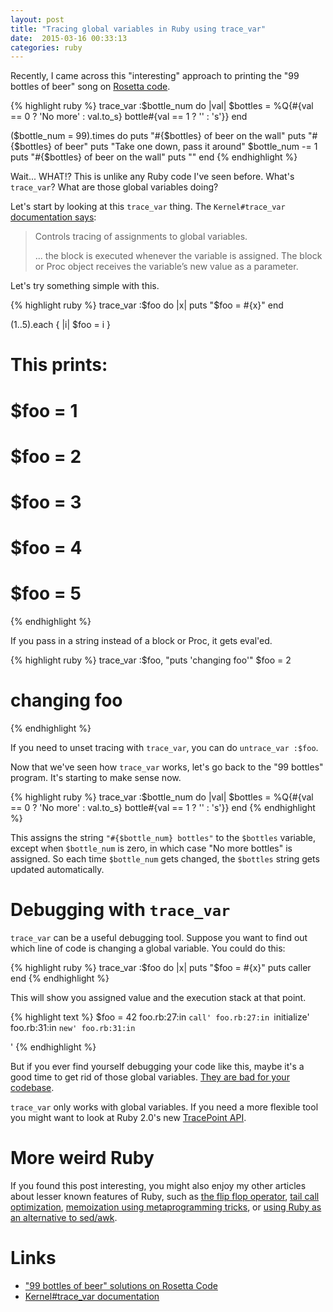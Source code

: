 ```yaml
---
layout: post
title: "Tracing global variables in Ruby using trace_var"
date:  2015-03-16 00:33:13
categories: ruby
---
```


Recently, I came across this
"interesting" approach to printing
the "99 bottles of beer" song on
[Rosetta code](http://rosettacode.org/wiki/99_Bottles_of_Beer#Ruby).

{% highlight ruby %}
trace_var :$bottle_num do |val|
  $bottles = %Q{#{val == 0 ? 'No more' : val.to_s} bottle#{val == 1 ? '' : 's'}}
end

($bottle_num = 99).times do
  puts "#{$bottles} of beer on the wall"
  puts "#{$bottles} of beer"
  puts "Take one down, pass it around"
  $bottle_num -= 1
  puts "#{$bottles} of beer on the wall"
  puts ""
end
{% endhighlight %}

Wait... WHAT!?
This is unlike any Ruby code I've seen before.
What's `trace_var`?
What are those global variables doing?

Let's start by looking at this `trace_var` thing.
The `Kernel#trace_var`
[documentation says](http://ruby-doc.org/core-2.2.1/Kernel.html#method-i-trace_var):

> Controls tracing of assignments to global variables.
>
> ... the block is executed whenever the variable is assigned.
> The block or Proc object receives
> the variable’s new value as a parameter.

Let's try something simple with this.

{% highlight ruby %}
trace_var :$foo do |x|
  puts "$foo = #{x}"
end

(1..5).each { |i| $foo = i }

# This prints:
# $foo = 1
# $foo = 2
# $foo = 3
# $foo = 4
# $foo = 5
{% endhighlight %}

If you pass in a string
instead of a block or Proc,
it gets eval'ed.

{% highlight ruby %}
trace_var :$foo, "puts 'changing foo'"
$foo = 2
# changing foo
{% endhighlight %}

If you need to unset tracing with `trace_var`,
you can do `untrace_var :$foo`.

Now that we've seen how `trace_var` works,
let's go back to the "99 bottles" program.
It's starting to make sense now.

{% highlight ruby %}
trace_var :$bottle_num do |val|
  $bottles = %Q{#{val == 0 ? 'No more' : val.to_s} bottle#{val == 1 ? '' : 's'}}
end
{% endhighlight %}

This assigns the string
`"#{$bottle_num} bottles"`
to the `$bottles` variable,
except when `$bottle_num` is zero,
in which case "No more bottles"
is assigned.
So each time `$bottle_num` gets changed,
the `$bottles` string gets updated automatically.

# Debugging with `trace_var`

`trace_var` can be a useful debugging tool.
Suppose you want to find out
which line of code is
changing a global variable.
You could do this:

{% highlight ruby %}
trace_var :$foo do |x|
  puts "$foo = #{x}"
  puts caller
end
{% endhighlight %}

This will show you assigned value
and the execution stack at that point.

{% highlight text %}
$foo = 42
foo.rb:27:in `call'
foo.rb:27:in `initialize'
foo.rb:31:in `new'
foo.rb:31:in `<main>'
{% endhighlight %}

But if you ever find yourself debugging your code like this,
maybe it's a good time to get rid of those global variables.
[They are bad for your codebase](http://c2.com/cgi/wiki?GlobalVariablesAreBad).

`trace_var` only works with global variables.
If you need a more flexible tool
you might want to look at Ruby 2.0's new
[TracePoint API](http://ruby-doc.org/core-2.2.1/TracePoint.html).

# More weird Ruby

If you found this post interesting,
you might also enjoy my other articles
about lesser known features of Ruby,
such as
[the flip flop operator](/posts/ruby-flip-flop/),
[tail call optimization](/posts/ruby-tco/),
[memoization using metaprogramming tricks](/posts/ruby-memoization/),
or
[using Ruby as an alternative to sed/awk](/posts/ruby-sed-awk/).

# Links

* ["99 bottles of beer" solutions on Rosetta Code](http://rosettacode.org/wiki/99_Bottles_of_Beer#Ruby)
* [Kernel#trace_var documentation](http://ruby-doc.org/core-2.2.1/Kernel.html#method-i-trace_var)
